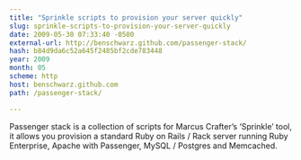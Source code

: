 ```yaml
---
title: "Sprinkle scripts to provision your server quickly"
slug: sprinkle-scripts-to-provision-your-server-quickly
date: 2009-05-30 07:33:40 -0500
external-url: http://benschwarz.github.com/passenger-stack/
hash: b84d9da6c52a645f2485bf2cde783448
year: 2009
month: 05
scheme: http
host: benschwarz.github.com
path: /passenger-stack/

---
```


Passenger stack is a collection of scripts for Marcus Crafter’s ‘Sprinkle’ tool, it allows you provision a standard Ruby on Rails / Rack server running Ruby Enterprise, Apache with Passenger, MySQL / Postgres and Memcached.

